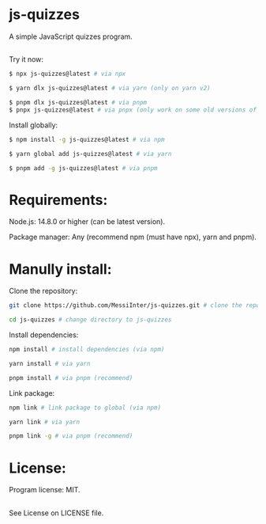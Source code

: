 # js-quizzes

A simple JavaScript quizzes program.

##
Try it now:
```bash
$ npx js-quizzes@latest # via npx
```

```bash
$ yarn dlx js-quizzes@latest # via yarn (only on yarn v2)
```

```bash
$ pnpm dlx js-quizzes@latest # via pnpm
$ pnpx js-quizzes@latest # via pnpx (only work on some old versions of pnpm)
```

Install globally:
```bash
$ npm install -g js-quizzes@latest # via npm
```

```bash
$ yarn global add js-quizzes@latest # via yarn
```

```bash
$ pnpm add -g js-quizzes@latest # via pnpm
```

##
# Requirements:
Node.js: 14.8.0 or higher (can be latest version).

Package manager: Any (recommend npm (must have npx), yarn and pnpm).

##
# Manully install:

Clone the repository:
```bash
git clone https://github.com/MessiInter/js-quizzes.git # clone the repo
```

```bash
cd js-quizzes # change directory to js-quizzes
```

Install dependencies:
```bash
npm install # install dependencies (via npm)
```

```bash
yarn install # via yarn
```

```bash
pnpm install # via pnpm (recommend)
```

Link package:
```bash
npm link # link package to global (via npm)
```

```bash
yarn link # via yarn
```

```bash
pnpm link -g # via pnpm (recommend)
```

##
# License:
Program license: MIT.
##
See License on LICENSE file.